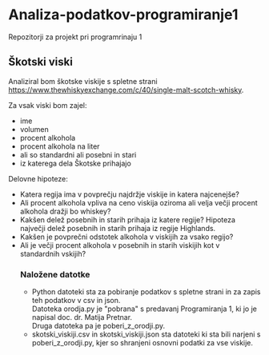 # Analiza-podatkov-programiranje1
Repozitorji za projekt pri programrinaju 1 

<h2>Škotski viski</h2>

Analiziral bom škotske viskije s spletne strani https://www.thewhiskyexchange.com/c/40/single-malt-scotch-whisky.

Za vsak viski bom zajel:<ul>
  <li>ime</li>
  <li>volumen</li>
  <li>procent alkohola</li>
  <li>procent alkohola na liter</li>
  <li>ali so standardni ali posebni in stari</li>
  <li>iz katerega dela Škotske prihajajo</li>
  </ul>
  Delovne hipoteze:<ul>
  <li>Katera regija ima v povprečju najdržje viskije in katera najcenejše?</li>
  <li>Ali procent alkohola vpliva na ceno viskija oziroma ali velja večji procent alkohola dražji bo whiskey?</li>
  <li>Kakšen delež posebnih in starih prihaja iz katere regije? Hipoteza največji delež posebnih in starih prihaja iz regije Highlands.</li>
  <li>Kakšen je povprečni odstotek alkohola v viskijih za vsako regijo?</li>
  <li>Ali je večji procent alkohola v posebnih in starih viskijih kot v standardnih vskijih?</li>
<h3>Naložene datotke</h3><ul>
  <li>Python datoteki sta za pobiranje podatkov s spletne strani in za zapis teh podatkov v csv in json.<br>
    Datoteka orodja.py je "pobrana" s predavanj Programiranja 1,  ki jo je napisal doc. dr. Matija Pretnar.<br>
    Druga datoteka pa je poberi_z_orodji.py.</li>
  <li>skotski_viskiji.csv in skotski_viskiji.json sta datoteki ki sta bili narjeni s poberi_z_orodji.py, kjer so shranjeni osnovni podatki za vse viskije.</li>
  </ul>
